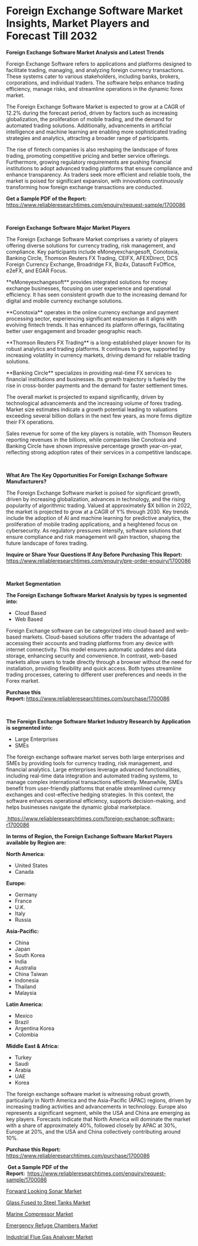 <p><h1>Foreign Exchange Software Market Insights, Market Players and Forecast Till 2032</h1></p><p><strong>Foreign Exchange Software Market Analysis and Latest Trends</strong></p>
<p><p>Foreign Exchange Software refers to applications and platforms designed to facilitate trading, managing, and analyzing foreign currency transactions. These systems cater to various stakeholders, including banks, brokers, corporations, and individual traders. The software helps enhance trading efficiency, manage risks, and streamline operations in the dynamic forex market.</p><p>The Foreign Exchange Software Market is expected to grow at a CAGR of 12.2% during the forecast period, driven by factors such as increasing globalization, the proliferation of mobile trading, and the demand for automated trading solutions. Additionally, advancements in artificial intelligence and machine learning are enabling more sophisticated trading strategies and analytics, attracting a broader range of participants. </p><p>The rise of fintech companies is also reshaping the landscape of forex trading, promoting competitive pricing and better service offerings. Furthermore, growing regulatory requirements are pushing financial institutions to adopt advanced trading platforms that ensure compliance and enhance transparency. As traders seek more efficient and reliable tools, the market is poised for significant expansion, with innovations continuously transforming how foreign exchange transactions are conducted.</p></p>
<p><strong>Get a Sample PDF of the Report:&nbsp;</strong> <a href="https://www.reliableresearchtimes.com/enquiry/request-sample/1700086?utm_campaign=2771&utm_medium=2&utm_source=Github&utm_content=ia&utm_term=27032025&utm_id=foreign-exchange-software">https://www.reliableresearchtimes.com/enquiry/request-sample/1700086</a></p>
<p>&nbsp;</p>
<p><strong>Foreign Exchange Software Major Market Players</strong></p>
<p><p>The Foreign Exchange Software Market comprises a variety of players offering diverse solutions for currency trading, risk management, and compliance. Key participants include eMoneyexchangesoft, Conotoxia, Banking Circle, Thomson Reuters FX Trading, CEIFX, AFEXDirect, DCS Foreign Currency Exchange, Broadridge FX, Biz4x, Datasoft FxOffice, e2eFX, and EGAR Focus.</p><p>**eMoneyexchangesoft** provides integrated solutions for money exchange businesses, focusing on user experience and operational efficiency. It has seen consistent growth due to the increasing demand for digital and mobile currency exchange solutions. </p><p>**Conotoxia** operates in the online currency exchange and payment processing sector, experiencing significant expansion as it aligns with evolving fintech trends. It has enhanced its platform offerings, facilitating better user engagement and broader geographic reach.</p><p>**Thomson Reuters FX Trading** is a long-established player known for its robust analytics and trading platforms. It continues to grow, supported by increasing volatility in currency markets, driving demand for reliable trading solutions.</p><p>**Banking Circle** specializes in providing real-time FX services to financial institutions and businesses. Its growth trajectory is fueled by the rise in cross-border payments and the demand for faster settlement times.</p><p>The overall market is projected to expand significantly, driven by technological advancements and the increasing volume of forex trading. Market size estimates indicate a growth potential leading to valuations exceeding several billion dollars in the next few years, as more firms digitize their FX operations.</p><p>Sales revenue for some of the key players is notable, with Thomson Reuters reporting revenues in the billions, while companies like Conotoxia and Banking Circle have shown impressive percentage growth year-on-year, reflecting strong adoption rates of their services in a competitive landscape.</p></p>
<p>&nbsp;</p>
<p><strong>What Are The Key Opportunities For Foreign Exchange Software Manufacturers?</strong></p>
<p><p>The Foreign Exchange Software market is poised for significant growth, driven by increasing globalization, advances in technology, and the rising popularity of algorithmic trading. Valued at approximately $X billion in 2022, the market is projected to grow at a CAGR of Y% through 2030. Key trends include the adoption of AI and machine learning for predictive analytics, the proliferation of mobile trading applications, and a heightened focus on cybersecurity. As regulatory pressures intensify, software solutions that ensure compliance and risk management will gain traction, shaping the future landscape of forex trading.</p></p>
<p><strong>Inquire or Share Your Questions If Any Before Purchasing This Report:</strong> <a href="https://www.reliableresearchtimes.com/enquiry/pre-order-enquiry/1700086?utm_campaign=2771&utm_medium=2&utm_source=Github&utm_content=ia&utm_term=27032025&utm_id=foreign-exchange-software">https://www.reliableresearchtimes.com/enquiry/pre-order-enquiry/1700086</a></p>
<p>&nbsp;</p>
<p><strong>Market Segmentation</strong></p>
<p><strong>The Foreign Exchange Software Market Analysis by types is segmented into:</strong></p>
<p><ul><li>Cloud Based</li><li>Web Based</li></ul></p>
<p><p>Foreign Exchange software can be categorized into cloud-based and web-based markets. Cloud-based solutions offer traders the advantage of accessing their accounts and trading platforms from any device with internet connectivity. This model ensures automatic updates and data storage, enhancing security and convenience. In contrast, web-based markets allow users to trade directly through a browser without the need for installation, providing flexibility and quick access. Both types streamline trading processes, catering to different user preferences and needs in the Forex market.</p></p>
<p><strong>Purchase this Report:&nbsp;</strong><a href="https://www.reliableresearchtimes.com/purchase/1700086?utm_campaign=2771&utm_medium=2&utm_source=Github&utm_content=ia&utm_term=27032025&utm_id=foreign-exchange-software">https://www.reliableresearchtimes.com/purchase/1700086</a></p>
<p>&nbsp;</p>
<p><strong>The Foreign Exchange Software Market Industry Research by Application is segmented into:</strong></p>
<p><ul><li>Large Enterprises</li><li>SMEs</li></ul></p>
<p><p>The foreign exchange software market serves both large enterprises and SMEs by providing tools for currency trading, risk management, and financial analytics. Large enterprises leverage advanced functionalities, including real-time data integration and automated trading systems, to manage complex international transactions efficiently. Meanwhile, SMEs benefit from user-friendly platforms that enable streamlined currency exchanges and cost-effective hedging strategies. In this context, the software enhances operational efficiency, supports decision-making, and helps businesses navigate the dynamic global marketplace.</p></p>
<p><a href="https://www.reliableresearchtimes.com/foreign-exchange-software-r1700086?utm_campaign=2771&utm_medium=2&utm_source=Github&utm_content=ia&utm_term=27032025&utm_id=foreign-exchange-software">&nbsp;https://www.reliableresearchtimes.com/foreign-exchange-software-r1700086</a></p>
<p><strong>In terms of Region, the Foreign Exchange Software Market Players available by Region are:</strong></p>
<p>
    <p> <strong> North America: </strong>
        <ul>
            <li>United States</li>
            <li>Canada</li>
        </ul>
        </p> 
    <p> <strong> Europe: </strong>
        <ul>
            <li>Germany</li>
            <li>France</li>
            <li>U.K.</li>
            <li>Italy</li>
            <li>Russia</li>
        </ul>
        </p> 
    <p> <strong> Asia-Pacific: </strong>
        <ul>
            <li>China</li>
            <li>Japan</li>
            <li>South Korea</li>
            <li>India</li>
            <li>Australia</li>
            <li>China Taiwan</li>
            <li>Indonesia</li>
            <li>Thailand</li>
            <li>Malaysia</li>
        </ul>
        </p> 
    <p> <strong> Latin America: </strong>
        <ul>
            <li>Mexico</li>
            <li>Brazil</li>
            <li>Argentina Korea</li>
            <li>Colombia</li>
        </ul>
        </p> 
    <p> <strong> Middle East & Africa: </strong>
        <ul>
            <li>Turkey</li>
            <li>Saudi</li>
            <li>Arabia</li>
            <li>UAE</li>
            <li>Korea</li>
        </ul>
    </p>
    </p>
<p><p>The foreign exchange software market is witnessing robust growth, particularly in North America and the Asia-Pacific (APAC) regions, driven by increasing trading activities and advancements in technology. Europe also represents a significant segment, while the USA and China are emerging as key players. Forecasts indicate that North America will dominate the market with a share of approximately 40%, followed closely by APAC at 30%, Europe at 20%, and the USA and China collectively contributing around 10%.</p></p>
<p><strong>Purchase this Report: </strong><a href="https://www.reliableresearchtimes.com/purchase/1700086?utm_campaign=2771&utm_medium=2&utm_source=Github&utm_content=ia&utm_term=27032025&utm_id=foreign-exchange-software">https://www.reliableresearchtimes.com/purchase/1700086</a></p>
<p>&nbsp;<strong>Get a Sample PDF of the Report:&nbsp;&nbsp;</strong><a href="https://www.reliableresearchtimes.com/enquiry/request-sample/1700086?utm_campaign=2771&utm_medium=2&utm_source=Github&utm_content=ia&utm_term=27032025&utm_id=foreign-exchange-software">https://www.reliableresearchtimes.com/enquiry/request-sample/1700086</a></p>
<p><strong></strong></p>
<p><p><a href="https://www.linkedin.com/pulse/in-depth-analysis-forward-looking-sonar-market-dynamics-key-v71sf?utm_campaign=2771&utm_medium=2&utm_source=Github&utm_content=ia&utm_term=27032025&utm_id=foreign-exchange-software">Forward Looking Sonar Market</a></p><p><a href="https://www.linkedin.com/pulse/glass-fused-steel-tanks-market-evaluation-trends-size-share-yf1tc?utm_campaign=2771&utm_medium=2&utm_source=Github&utm_content=ia&utm_term=27032025&utm_id=foreign-exchange-software">Glass Fused to Steel Tanks Market</a></p><p><a href="https://www.linkedin.com/pulse/navigating-marine-compressor-market-size-trends-revenue-growth-5byef?utm_campaign=2771&utm_medium=2&utm_source=Github&utm_content=ia&utm_term=27032025&utm_id=foreign-exchange-software">Marine Compressor Market</a></p><p><a href="https://www.linkedin.com/pulse/global-emergency-refuge-chambers-market-trends-applications-2bv6c?utm_campaign=2771&utm_medium=2&utm_source=Github&utm_content=ia&utm_term=27032025&utm_id=foreign-exchange-software">Emergency Refuge Chambers Market</a></p><p><a href="https://www.linkedin.com/pulse/thorough-competitor-analysis-industrial-flue-gas-analyser-market-5qx0c?utm_campaign=2771&utm_medium=2&utm_source=Github&utm_content=ia&utm_term=27032025&utm_id=foreign-exchange-software">Industrial Flue Gas Analyser Market</a></p></p>
